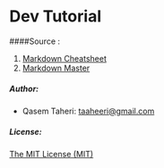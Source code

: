 

# Dev Tutorial
####Source :
1. [Markdown Cheatsheet](https://github.com/adam-p/markdown-here/wiki/Markdown-Cheatsheet)
2. [Markdown Master](https://guides.github.com/features/mastering-markdown/)




##### Author:

* Qasem Taheri: taaheeri@gmail.com


##### License:
 [The MIT License (MIT)](http://opensource.org/licenses/MIT)


